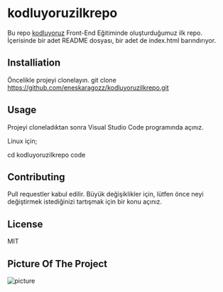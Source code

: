 # kodluyoruzilkrepo
Bu repo [kodluyoruz](www.kodluyoruz.org)  Front-End Eğitiminde oluşturduğumuz ilk repo. İçerisinde bir adet README dosyası, bir adet de index.html barındırıyor.
## Installiation
Öncelikle projeyi clonelayın.
git clone https://github.com/eneskaragozz/kodluyoruzilkrepo.git
## Usage
Projeyi cloneladıktan sonra Visual Studio Code programında açınız.

Linux için;

cd kodluyoruzilkrepo
code

## Contributing

Pull requestler kabul edilir. Büyük değişiklikler için, lütfen önce neyi değiştirmek istediğinizi tartışmak için bir konu açınız.

## License

MIT

## Picture Of The Project
![picture](https://disk.yandex.com.tr/i/VMzN-H99Sm0OiA)
